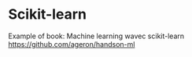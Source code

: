 # Scikit-learn



Example of book: Machine learning wavec scikit-learn
https://github.com/ageron/handson-ml